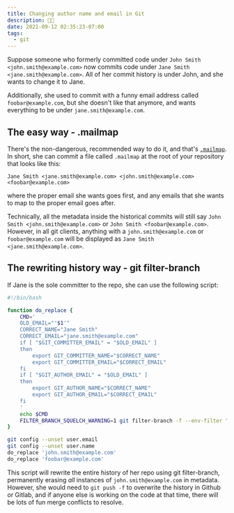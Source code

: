 ```yaml
---
title: Changing author name and email in Git
description: 🏳️‍⚧️
date: 2021-09-12 02:35:23-07:00
tags:
  - git
---
```


Suppose someone who formerly committed code under `John Smith <john.smith@example.com>` now commits code under `Jane Smith <jane.smith@example.com>`. All of her commit history is under John, and she wants to change it to Jane. 

Additionally, she used to commit with a funny email address called `foobar@example.com`, but she doesn't like that anymore, and wants everything to be under `jane.smith@example.com`.

## The easy way - .mailmap

There's the non-dangerous, recommended way to do it, and that's [`.mailmap`](https://git-scm.com/docs/gitmailmap). In short, she can commit a file called `.mailmap` at the root of your repository that looks like this:

```
Jane Smith <jane.smith@example.com> <john.smith@example.com> <foobar@example.com>
```

where the proper email she wants goes first, and any emails that she wants to map to the proper email goes after.

Technically, all the metadata inside the historical commits will still say `John Smith <john.smith@example.com>` or `John Smith <foobar@example.com>`. However, in all git clients, anything with a `john.smith@example.com` or `foobar@example.com` will be displayed as `Jane Smith <jane.smith@example.com>`.

## The rewriting history way - git filter-branch

If Jane is the sole committer to the repo, she can use the following script:

```bash
#!/bin/bash

function do_replace {
	CMD='
	OLD_EMAIL="'$1'"
	CORRECT_NAME="Jane Smith"
	CORRECT_EMAIL="jane.smith@example.com"
	if [ "$GIT_COMMITTER_EMAIL" = "$OLD_EMAIL" ]
	then
		export GIT_COMMITTER_NAME="$CORRECT_NAME"
		export GIT_COMMITTER_EMAIL="$CORRECT_EMAIL"
	fi
	if [ "$GIT_AUTHOR_EMAIL" = "$OLD_EMAIL" ]
	then
		export GIT_AUTHOR_NAME="$CORRECT_NAME"
		export GIT_AUTHOR_EMAIL="$CORRECT_EMAIL"
	fi
	'
	echo $CMD
    FILTER_BRANCH_SQUELCH_WARNING=1	git filter-branch -f --env-filter "$CMD" --tag-name-filter cat -- --branches --tags
}

git config --unset user.email
git config --unset user.name
do_replace 'john.smith@example.com'
do_replace 'foobar@example.com'
```

This script will rewrite the entire history of her repo using git filter-branch, permanently erasing *all* instances of `john.smith@example.com` in metadata. However, she would need to `git push -f` to overwrite the history in Github or Gitlab, and if anyone else is working on the code at that time, there will be lots of fun merge conflicts to resolve.
